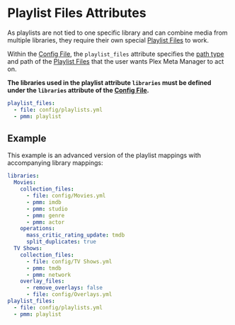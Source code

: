 # Playlist Files Attributes

As playlists are not tied to one specific library and can combine media from multiple libraries, they require their own special [Playlist Files](../files/playlists.md) to work.

Within the [Config File](overview.md), the `playlist_files` attribute specifies the [path type](../files/files.md#paths) and path of the [Playlist Files](../files/playlists.md) that the user wants Plex Meta Manager to act on.

**The libraries used in the playlist attribute `libraries` must be defined under the `libraries` attribute of the [Config File](overview.md).**

```yaml
playlist_files:
  - file: config/playlists.yml
  - pmm: playlist
```

## Example

This example is an advanced version of the playlist mappings with accompanying library mappings:

```yaml
libraries:
  Movies:
    collection_files:
      - file: config/Movies.yml
      - pmm: imdb
      - pmm: studio
      - pmm: genre
      - pmm: actor
    operations:
      mass_critic_rating_update: tmdb
      split_duplicates: true
  TV Shows:
    collection_files:
      - file: config/TV Shows.yml
      - pmm: tmdb
      - pmm: network
    overlay_files:
      - remove_overlays: false
      - file: config/Overlays.yml
playlist_files:
  - file: config/playlists.yml
  - pmm: playlist
```
